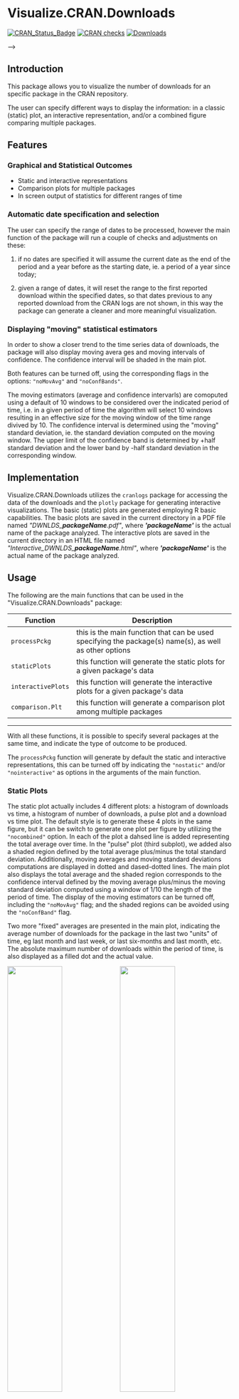 # Visualize.CRAN.Downloads

<!--
<!-- badges: start -->
[![CRAN_Status_Badge](http://www.r-pkg.org/badges/version-last-release/Visualize.CRAN.Downloads)](https://cran.r-project.org/package=Visualize.CRAN.Downloads)
[![CRAN checks](https://cranchecks.info/badges/worst/Visualize.CRAN.Downloads)](https://cranchecks.info/pkgs/Visualize.CRAN.Downloads)
[![Downloads](https://cranlogs.r-pkg.org/badges/Visualize.CRAN.Downloads)](https://cran.r-project.org/package=Visualize.CRAN.Downloads)
<!-- badges: end -->
-->

## Introduction
This package allows you to visualize the number of downloads for an specific
package in the CRAN repository.

The user can specify different ways to display the information: in a classic
(static) plot, an interactive representation, and/or a combined figure
comparing multiple packages.


## Features
### Graphical and Statistical Outcomes
* Static and interactive representations
* Comparison plots for multiple packages
* In screen output of statistics for different ranges of time

### Automatic date specification and selection
The user can specify the range of dates to be processed, however the main
function of the package will run a couple of checks and adjustments on these:

1) if no dates are specified it will assume the current date as the end of the
period and a year before as the starting date, ie. a period of a year since today;

2) given a range of dates, it will reset the range to the first reported download
within the specified dates, so that dates previous to any reported download from
the CRAN logs are not shown, in this way the package can generate a cleaner and
more meaningful visualization.

### Displaying "moving" statistical estimators
In order to show a closer trend to the time series data of downloads, the package will also display moving avera
ges and moving intervals of confidence. The confidence interval will be shaded in the main plot.

Both features can be turned off, using the corresponding flags in the options: `"noMovAvg"` and `"noConfBands"`.

The moving estimators (average and confidence intervarls) are comoputed using a default of 10 windows to be considered over the indicated period of time, i.e. in a given period of time the algorithm will select 10 windows resulting in an effective size for the moving window of the time range divived by 10.
The confidence interval is determined using the "moving" standard deviation, ie. the standard deviation computed on the moving window. The upper limit of the confidence band is determined by +half standard deviation and the lower band by -half standard deviation in the corresponding window.


## Implementation
Visualize.CRAN.Downloads utilizes the `cranlogs` package for accessing the data of
the downloads and the `plotly` package for generating interactive visualizations.
The basic (static) plots are generated employing R basic capabilities.
The basic plots are saved in the current directory in a PDF file named
*"DWNLDS_**packageName**.pdf"*, where ***'packageName'*** is the actual name of the
package analyzed.
The interactive plots are saved in the current directory in an HTML file named
*"Interactive_DWNLDS_**packageName**.html"*, where ***'packageName'*** is the actual
name of the package analyzed.


## Usage
The following are the main functions that can be used in the "Visualize.CRAN.Downloads" package:


 Function  | Description
--- | ---
 `processPckg`       | this is the main function that can be used specifying the package(s) name(s), as well as other options
 `staticPlots`       | this function will generate the static plots for a given package's data
 `interactivePlots`  | this function will generate the interactive plots for a given package's data
 `comparison.Plt`    | this function will generate a comparison plot among multiple packages
---

With all these functions, it is possible to specify several packages at the same time, and indicate
the type of outcome to be produced.

The `processPckg` function will generate by default the static and interactive representations,
this can be turned off by indicating the `"nostatic"` and/or `"nointeractive"` as
options in the arguments of the main function.

### Static Plots
The static plot actually includes 4 different plots: a histogram of downloads vs time,
a histogram of number of downloads, a pulse plot and a download vs time plot.
The default style is to generate these 4 plots in the same figure, but it can be switch
to generate one plot per figure by utilizing the `"nocombined"` option.
In each of the plot a dahsed line is added representing the total average over time.
In the "pulse" plot (third subplot), we added also a shaded region defined by the
total average plus/minus the total standard deviation.
Additionally, moving averages and moving standard deviations computations are
displayed in dotted and dased-dotted lines.
The main plot also displays the total average and the shaded region corresponds to
the confidence interval defined by the moving average plus/minus the moving standard
deviation computed using a window of 1/10 the length of the period of time.
The display of the moving estimators can be turned off, including the `"noMovAvg"` flag;
and the shaded regions can be avoided using the `"noConfBand"` flag.

Two more "fixed" averages are presented in the main plot, indicating the average
number of downloads for the package in the last two "units" of time, eg last month
and last week, or last six-months and last month, etc.
The absolute maximum number of downloads within the period of time,
is also displayed as a filled dot and the actual value.


<!-- ![Example of the static plot generated for the *ehelp* package](man/figures/DWNLDS_ehelp.png) -->

<p float="left">
  <img src="man/figures/DWNLDS_ehelp.png" width="49.50%" />
  <img src="man/figures/DWNLDS_ggplot2.png" width="49.50%" />
</p>



### Comparison Plot
A comparison plot between multiple package should be explicity requested using
the `"compare"` option in the list of arguments of the `processPckg` function.

For using this feature more than one package should be indicated!

The comparison plot will be saved into a PDF file named *"DWNLDS_**packageNames**.pdf"*,
where **packageNames** is the combination of all the packages indicated to process.
When the `"compare"` option is indicated, it will also check for the `"nocombined"`
option to either generate the comparison plot combining all packages in the same
plot or in separated ones, but always within the same file.
Similarly, the `"noMovAvg"` and `"noConfBand"` flags can be used for turning
off the moving averages indicators and overall average ones.

Additionally, when the `"compare"` option is indicated the `processPckg` function
will return a nested list containing in each element a list with the information
of each the packages, ie. date-downloads-package.name.

<!--
![Example of the combined plot generated for the *ggplot2-plotly-gplots-lattice-scatterplot3d-rgl* package](man/figures/DWNLDS_ggplot2-plotly-gplots-lattice-scatterplot3d-rgl.png)
![Example of the combined plot generated for the *ggplot2-plotly-gplots* package](man/figures/DWNLDS_ggplot2-plotly-gplots.png)
-->

<p float="left">
<!--  <object data="https://github.com/mponce0/Visualize.CRAN.Downloads/blob/master/man/figures/DWNLDS_ggplot2-plotly-gplots-lattice-sp3d-rgl.pdf" type="application/pdf" width="700px" height="700px"> -->
  <img src="man/figures/DWNLDS_ggplot2-plotly-gplots-lattice-sp3d-rgl.png" width="49.50%" />
  <!--</object> -->
  <img src="man/figures/DWNLDS_ggplot2-plotly-gplots-lattice.png" width="49.50%" />
</p>



### Interactive Plots
Interactive plots are generated using the `plotly` package and combine two plots in one single html file.

The left plot will highlight the last month of data, and the plot on the right uses colour and symbols size to represent the respective downloads. The size of the symbols is rescaled with respect to the maximum number of downloads within the given time period, so it actuallty represents relative values.


<!--
<aside style="background-color:#000000"> 
<iframe id="igraph" scrolling="no" style="border:none" seamless="seamless" allowtransparency="true" style="background: #000000;"  src="man/figures/Interactive_DWNLDS_ehelp.html" height="525" width="100%"></iframe>
</aside>
-->

<!--<object data="https://github.com/mponce0/Visualize.CRAN.Downloads/blob/master/man/figures/Interactive_DWNLDS_ehelp.html" width="100%" height="525">
   <embed src="https://github.com/mponce0/Visualize.CRAN.Downloads/blob/master/man/figures/Interactive_DWNLDS_ehelp.html" width="100%" height="525">
-->
<!--
<object data="man/figures/Interactive_DWNLDS_ehelp.html" width="100%" height="525">
   <embed src="man/figures/Interactive_DWNLDS_ehelp.html" width="100%" height="525">
       <p>A live example of this can be seen at
            <a href="https://mponce0.github.io/Visualize.CRAN.Downloads/">https://mponce0.github.io/Visualize.CRAN.Downloads/</a>
       </p>
   </embed>
</object>
-->


### Summary of options for the `opts` argument of the `processPckg` function

option             | action
------             | -----------
`"nostatic"`       | disables static plots
`"nointeractive"`  | disables interactive plots
`"nocombined"`     | disables combination of static plots, ie. each plot will be a separated figure
`"noConfBand"`     | disables the shading of "confidence bands (regions)"
`"noMovAvg"`       | disables the display of "moving" estimators
`"compare"`        | generates a plot comparing the downloads of multiple packages
`"noSummary"`      | disables the output of the stats-time summaries presented per package 
---

In addition the `processPckg` function also takes the following arguments:

argument     |  description  
---          |  ---
`pckg.lst`   |  list of packages to process 
`t0`         |  initial date, begining of the time period, given in "YYYY-MM-DD" format
`t1`         |  final date, ending of the time period, given in "YYYY-MM-DD" format
`opts`       |  a list of different options available for customizing the output  
`device`     |  string to select the output format: 'PDF'/'PNG'/'JPEG' or 'screen' 

---



## Installation

For using the "Visualize.CRAN.Downloads" package, first you will need to
install it.
"Visualize.CRAN.Downloads" requires the `cranlogs` and `plotly` packages,
check to have these already installed before installing `Visualize.CRAN.Downloads`.

The stable version can be downloaded from the CRAN repository:

```
install.packages("Visualize.CRAN.Downloads")
```

To obtain the development version you can get it from the github repository, i.e.

```
# need devtools for installing from the github repo
install.packages("devtools")

# install Visualize.CRAN.Downloads
devtools::install_github("mponce0/Visualize.CRAN.Downloads")
```

After having installed the "Visualize.CRAN.Downloads" package,
you will need to load it into your R session or R script:
```
# load Visualize.CRAN.Downloads
library(Visualize.CRAN.Downloads)
```



## Examples
### Examples of the main function, using `processPckg()`
```
# generates static and interactive plots for the "ehelp" package with default arguments
# default value for the static plot is PDF
processPckg("ehelp")

# specifying starting date in 2001-01-01, and send to the screen
processPckg(c("ehelp","plotly","ggplot"), "2001-01-01", device="SCREEN")

# request no static plot, ie. only interactive plot will be generated
processPckg(c("ehelp","plotly","ggplot"), "2001-01-01", opts="nostatic")

# process 3 packages, with only static plot, ie. no interactive nor comparison plot
# static plots will be genereated as PDF
processPckg(c("ehelp","plotly","ggplot"), "2001-01-01", opts=c("nointeractive","nocombined"))

# process 4 packages, with a given starting date and static and comparison plots
# output set to screen
pckg.data <- processPckg(c('ggplot2','plotly','gplots','lattice'), '2017-01-01',
opts=c('nointeractive','compare','noConfBand'), device='SCREEN')

# no interactive plot, only static plots for each package and comparison plot among all of them to be displayed in 'screen' only
pckg.data <- processPckg(c('plotly','gplots','lattice','scatterplot3d','rgl'), '2017-01-01',
opts=c('nointeractive','compare','noMovAvg','noConfBand'), device="SCREEN")
```

### Examples of Static Plots, using `staticPlots()`
```
# retrieve data
packageData <- retrievePckgData("ggplot")
# select 1st element of the list
totalDownloads <- packageData[[1]]

# call the plotting fn, with default value of device --> PDF
staticPlots(totalDownloads)
# set output to the screen
staticPlots(totalDownloads,combinePlts=TRUE, device='SCREEN')
```

### Examples of Interactive Plots, using `interactivePlots()`
```
# retrieve data and select first element of the list
packageXdownloads <- retrievePckgData("ggplot")[[1]]

# invoque the interacive plotting fn
interactivePlots(packageXdownloads)
```


### Visualizing Downloads from BioConductor Packages
Employing the basic plotting functions from the "Visualize.CRAN.Downloads" package,
`staticPlots()`, `interactivePlots()` and `comparison.Plt()`,
it is also possible to generate plots for packages from BioConductor.
The data must be downloaded separatedly, for instance, using the 
"bioC.logs" (https://github.com/mponce0/bioC.logs) package:

```
# install bioC.logs from CRAN
install.packages("bioC.logs")

# load bioC.logs
library(bioC.logs)

# retrieve stats for BioConductor packages using the bioC.logs package
# Notice that the "CRAN" format is needed in the the bioC_downloads() fn
# Also that we are slicing the first (and only element) of the returned list
edgeR.logs <- bioC_downloads("edgeR", format="CRAN")[[1]]

# generate plots for the BioConductor package stats
staticPlots(edgeR.logs, combinePlts=TRUE, device="SCREEN")
interactivePlots(edgeR.logs)
```



## Applications
One useful application this package offers is the chance to automatically generate figures reporting the statistics of your favorite package. For such, you can create a `cron` job using the following Rscript.

```
## queryScript.R

# load library
library(Visualize.CRAN.Downloads)

# query fav. package
# this will generate the PDF static and HTML interactive plot, with the default one-year time window
processPckg("ehelp", device="PDF")
```

Then your `cron` script would be something like,

```
## myCRONscript

0 5 * * * Rscript /home/username/scripts/queryScript.R
```

this would run the Rscript `queryScript.R` querying the 'ehelp' package every day at 5AM generating the static PDF and interactive HTML figures.

For having this execute, you will only need to run the following command in the shell:

```
$ crontab /home/username/myCRONscript
```


Alternatively instead of calling the Rscript directly in your cron-job, you could execute a shell script that executes the Rscript first and then pushes the plots to your github repository. For instance,

```
## updateREPORTS.sh

# first call the Rscript to generate plots
Rscript /home/username/scripts/queryScript.R

# now add your files to your repo
# this assumes that you have set up your repo using your keys as credentials
git add /home/username/DWNLDS_favPckg.pdf
git add /home/username/DWNLDS_favPckg.pdf

# push the changes to the central github-repo
# this will make them accesible through your repo, basically updating them every day at 5AM
git push
```

The cron-job script would in this case look like:
```
## myCRONscript

0 5 * * * /home/username/scripts/updateREPORTS.sh
```


## How to Cite this Package
```R
> citation("Visualize.CRAN.Downloads")

To cite package ‘Visualize.CRAN.Downloads’ in publications use:

  Marcelo Ponce (2020). Visualize.CRAN.Downloads: Visualize Downloads
  from 'CRAN' Packages. R package version 1.0.
  https://CRAN.R-project.org/package=Visualize.CRAN.Downloads

A BibTeX entry for LaTeX users is

  @Manual{,
    title = {Visualize.CRAN.Downloads: Visualize Downloads from 'CRAN' Packages},
    author = {Marcelo Ponce},
    year = {2020},
    note = {R package version 1.0},
    url = {https://CRAN.R-project.org/package=Visualize.CRAN.Downloads},
  }
```


<!--
### Stats
<!-- badges: start -->
[![CRAN_Status_Badge](http://www.r-pkg.org/badges/version-last-release/Visualize.CRAN.Downloads)](https://cran.r-project.org/package=Visualize.CRAN.Downloads)
[![CRAN checks](https://cranchecks.info/badges/worst/Visualize.CRAN.Downloads)](https://cranchecks.info/pkgs/Visualize.CRAN.Downloads)
[![Downloads last.mnth](https://cranlogs.r-pkg.org/badges/Visualize.CRAN.Downloads)](https://cran.r-project.org/package=Visualize.CRAN.Downloads)
[![Downloads last.day](https://cranlogs.r-pkg.org/badges/last-week/Visualize.CRAN.Downloads)](https://cran.r-project.org/package=Visualize.CRAN.Downloads)
[![Downloads last.day](https://cranlogs.r-pkg.org/badges/last-day/Visualize.CRAN.Downloads)](https://cran.r-project.org/package=Visualize.CRAN.Downloads)
<!-- badges: end -->
<p align="center">
	<img src="https://github.com/mponce0/R.pckgs.stats/blob/master/DWNLDS_Visualize.CRAN.Downloads.png" width="65%" alt="Live download stats" />
	<figcaption>"Live" download stats, figure generated using the <a href="https://cran.r-project.org/package=Visualize.CRAN.Downloads" target="_blank">"Visualize.CRAN.Downloads"</a> package</figcaption>
</p>

<object data="https://github.com/mponce0/R.pckgs.stats/blob/master/DWNLDS_Visualize.CRAN.Downloads.pdf" type="application/pdf" width="700px" height="700px">
-->
